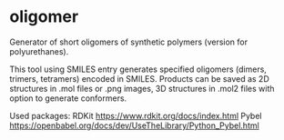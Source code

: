 # oligomer
Generator of short oligomers of synthetic polymers (version for polyurethanes).

This tool using SMILES entry generates specified oligomers (dimers, trimers, tetramers) encoded in SMILES.
Products can be saved as 2D structures in .mol files or .png images, 3D structures in .mol2 files with option to generate conformers. 

Used packages:
RDKit https://www.rdkit.org/docs/index.html
Pybel https://openbabel.org/docs/dev/UseTheLibrary/Python_Pybel.html 


